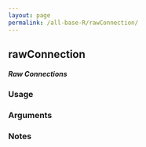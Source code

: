 ```yaml
---
layout: page
permalink: /all-base-R/rawConnection/
---
```


## __rawConnection__

#### _Raw Connections_

### Usage

### Arguments

### Notes
